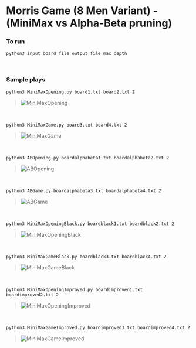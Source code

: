 # Morris Game (8 Men Variant) - (MiniMax vs Alpha-Beta pruning)

###  To run
````
python3 input_board_file output_file max_depth
````

<br>

###  Sample plays

````
python3 MiniMaxOpening.py board1.txt board2.txt 2
````
> ![MiniMaxOpening](https://github.com/justinegeo96/morris-game-variant-project/blob/master/sample%20output/MiniMaxOpening.png)
<br>

````
python3 MiniMaxGame.py board3.txt board4.txt 2
````
> ![MiniMaxGame](https://github.com/justinegeo96/morris-game-variant-project/blob/master/sample%20output/MiniMaxGame.png)
<br>

````
python3 ABOpening.py boardalphabeta1.txt boardalphabeta2.txt 2
````
> ![ABOpening](https://github.com/justinegeo96/morris-game-variant-project/blob/master/sample%20output/ABOpening.png)
<br>

````
python3 ABGame.py boardalphabeta3.txt boardalphabeta4.txt 2
````
> ![ABGame](https://github.com/justinegeo96/morris-game-variant-project/blob/master/sample%20output/ABGame.png)
<br>

````
python3 MiniMaxOpeningBlack.py boardblack1.txt boardblack2.txt 2
````
> ![MiniMaxOpeningBlack](https://github.com/justinegeo96/morris-game-variant-project/blob/master/sample%20output/MiniMaxOpeningBlack.png)
<br>

````
python3 MiniMaxGameBlack.py boardblack3.txt boardblack4.txt 2
````
> ![MiniMaxGameBlack](https://github.com/justinegeo96/morris-game-variant-project/blob/master/sample%20output/MiniMaxGameBlack.png)
<br>

````
python3 MiniMaxOpeningImproved.py boardimproved1.txt boardimproved2.txt 2
````
> ![MiniMaxOpeningImproved](https://github.com/justinegeo96/morris-game-variant-project/blob/master/sample%20output/MiniMaxOpeningImproved.png)
<br>

````
python3 MiniMaxGameImproved.py boardimproved3.txt boardimproved4.txt 2
````
> ![MiniMaxGameImproved](https://github.com/justinegeo96/morris-game-variant-project/blob/master/sample%20output/MiniMaxGameImproved.png)
<br>





